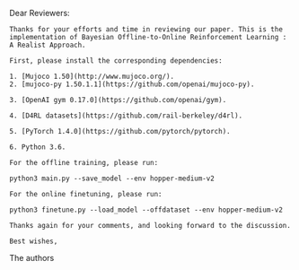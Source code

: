 Dear Reviewers:

	Thanks for your efforts and time in reviewing our paper. This is the implementation of Bayesian Offline-to-Online Reinforcement Learning : A Realist Approach.
	
	First, please install the corresponding dependencies: 

	1. [Mujoco 1.50](http://www.mujoco.org/).
	2. [mujoco-py 1.50.1.1](https://github.com/openai/mujoco-py).
	
	3. [OpenAI gym 0.17.0](https://github.com/openai/gym). 

	4. [D4RL datasets](https://github.com/rail-berkeley/d4rl).
	
	5. [PyTorch 1.4.0](https://github.com/pytorch/pytorch).

	6. Python 3.6.

	For the offline training, please run: 

```
python3 main.py --save_model --env hopper-medium-v2
```

	For the online finetuning, please run:

```
python3 finetune.py --load_model --offdataset --env hopper-medium-v2
```
	
	Thanks again for your comments, and looking forward to the discussion.
	
	Best wishes,
	
The authors